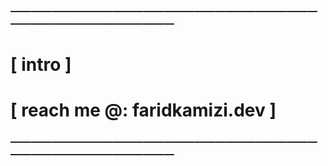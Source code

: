 ### ——————————————————————————————————————————————

# [ intro ]
# 
# [ reach me @: faridkamizi.dev ]

### ——————————————————————————————————————————————

